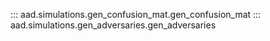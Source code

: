 ::: aad.simulations.gen_confusion_mat.gen_confusion_mat
::: aad.simulations.gen_adversaries.gen_adversaries